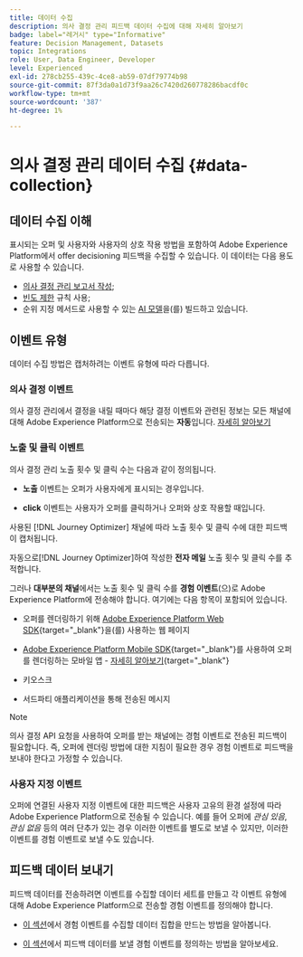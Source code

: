 ```yaml
---
title: 데이터 수집
description: 의사 결정 관리 피드백 데이터 수집에 대해 자세히 알아보기
badge: label="레거시" type="Informative"
feature: Decision Management, Datasets
topic: Integrations
role: User, Data Engineer, Developer
level: Experienced
exl-id: 278cb255-439c-4ce8-ab59-07df79774b98
source-git-commit: 87f3da0a1d73f9aa26c7420d260778286bacdf0c
workflow-type: tm+mt
source-wordcount: '387'
ht-degree: 1%

---
```


# 의사 결정 관리 데이터 수집 {#data-collection}

## 데이터 수집 이해

표시되는 오퍼 및 사용자와 사용자의 상호 작용 방법을 포함하여 Adobe Experience Platform에서 offer decisioning 피드백을 수집할 수 있습니다. 이 데이터는 다음 용도로 사용할 수 있습니다.
* [의사 결정 관리 보고서 작성](../reports/get-started-events.md);
* [빈도 제한](../offer-library/add-constraints.md#capping) 규칙 사용;
* 순위 지정 메서드로 사용할 수 있는 [AI 모델](../ranking/create-ranking-strategies.md)을(를) 빌드하고 있습니다.

## 이벤트 유형

데이터 수집 방법은 캡처하려는 이벤트 유형에 따라 다릅니다.

### 의사 결정 이벤트

의사 결정 관리에서 결정을 내릴 때마다 해당 결정 이벤트와 관련된 정보는 모든 채널에 대해 Adobe Experience Platform으로 전송되는 **자동**&#x200B;입니다. [자세히 알아보기](../reports/get-started-events.md)

### 노출 및 클릭 이벤트

의사 결정 관리 노출 횟수 및 클릭 수는 다음과 같이 정의됩니다.

* **노출** 이벤트는 오퍼가 사용자에게 표시되는 경우입니다.

* **click** 이벤트는 사용자가 오퍼를 클릭하거나 오퍼와 상호 작용할 때입니다.

사용된 [!DNL Journey Optimizer] 채널에 따라 노출 횟수 및 클릭 수에 대한 피드백이 캡처됩니다.

**&#x200B;**&#x200B;자동으로[!DNL Journey Optimizer]하여 작성한 **전자 메일** 노출 횟수 및 클릭 수를 추적합니다.

그러나 **대부분의 채널**&#x200B;에서는 노출 횟수 및 클릭 수를 **경험 이벤트**(으)로 Adobe Experience Platform에 전송해야 합니다. 여기에는 다음 항목이 포함되어 있습니다.

* 오퍼를 렌더링하기 위해 [Adobe Experience Platform Web SDK](https://experienceleague.adobe.com/docs/experience-platform/edge/home.html?lang=ko){target="_blank"}을(를) 사용하는 웹 페이지

* [Adobe Experience Platform Mobile SDK](https://experienceleague.adobe.com/docs/platform-learn/data-collection/mobile-sdk/overview.html?lang=ko){target="_blank"}를 사용하여 오퍼를 렌더링하는 모바일 앱 - [자세히 알아보기](https://developer.adobe.com/client-sdks/documentation/adobe-journey-optimizer-decisioning/#ab-sj-tracking-servers){target="_blank"}
* 키오스크
* 서드파티 애플리케이션을 통해 전송된 메시지
  <!--Mobile push notifications authored by [!DNL Journey Optimizer] - [Learn more](https://developer.adobe.com/client-sdks/documentation/adobe-journey-optimizer/api-reference/#handlenotificationresponse){target="_blank"}-->

>[!NOTE]
>
>의사 결정 API 요청을 사용하여 오퍼를 받는 채널에는 경험 이벤트로 전송된 피드백이 필요합니다. 즉, 오퍼에 렌더링 방법에 대한 지침이 필요한 경우 경험 이벤트로 피드백을 보내야 한다고 가정할 수 있습니다.

### 사용자 지정 이벤트

오퍼에 연결된 사용자 지정 이벤트에 대한 피드백은 사용자 고유의 환경 설정에 따라 Adobe Experience Platform으로 전송될 수 있습니다. 예를 들어 오퍼에 *관심 있음*, *관심 없음* 등의 여러 단추가 있는 경우 이러한 이벤트를 별도로 보낼 수 있지만, 이러한 이벤트를 경험 이벤트로 보낼 수도 있습니다.

## 피드백 데이터 보내기

피드백 데이터를 전송하려면 이벤트를 수집할 데이터 세트를 만들고 각 이벤트 유형에 대해 Adobe Experience Platform으로 전송할 경험 이벤트를 정의해야 합니다.

* [이 섹션](create-dataset.md)에서 경험 이벤트를 수집할 데이터 집합을 만드는 방법을 알아봅니다.

* [이 섹션](schema-requirement.md)에서 피드백 데이터를 보낼 경험 이벤트를 정의하는 방법을 알아보세요.
